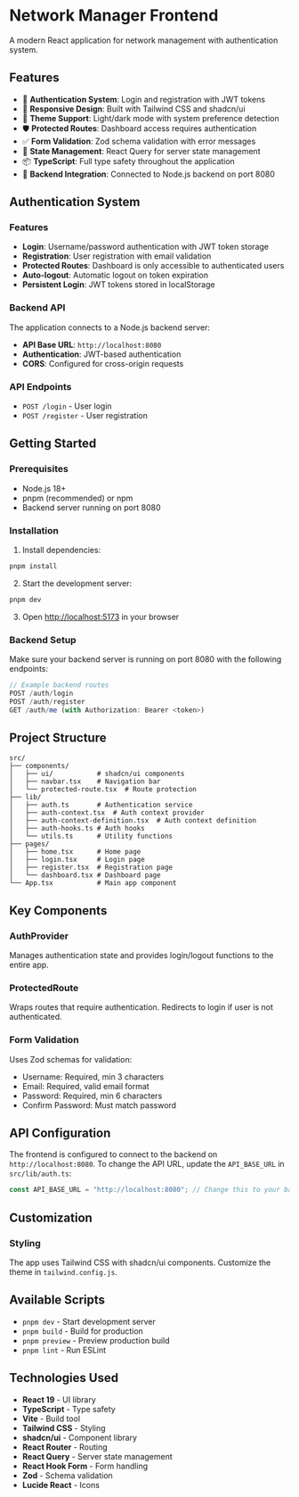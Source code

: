 # Network Manager Frontend

A modern React application for network management with authentication system.

## Features

- 🔐 **Authentication System**: Login and registration with JWT tokens
- 📱 **Responsive Design**: Built with Tailwind CSS and shadcn/ui
- 🎨 **Theme Support**: Light/dark mode with system preference detection
- 🛡️ **Protected Routes**: Dashboard access requires authentication
- ✅ **Form Validation**: Zod schema validation with error messages
- 🔄 **State Management**: React Query for server state management
- 📦 **TypeScript**: Full type safety throughout the application
- 🔗 **Backend Integration**: Connected to Node.js backend on port 8080

## Authentication System

### Features

- **Login**: Username/password authentication with JWT token storage
- **Registration**: User registration with email validation
- **Protected Routes**: Dashboard is only accessible to authenticated users
- **Auto-logout**: Automatic logout on token expiration
- **Persistent Login**: JWT tokens stored in localStorage

### Backend API

The application connects to a Node.js backend server:

- **API Base URL**: `http://localhost:8080`
- **Authentication**: JWT-based authentication
- **CORS**: Configured for cross-origin requests

### API Endpoints

- `POST /login` - User login
- `POST /register` - User registration

## Getting Started

### Prerequisites

- Node.js 18+
- pnpm (recommended) or npm
- Backend server running on port 8080

### Installation

1. Install dependencies:

```bash
pnpm install
```

2. Start the development server:

```bash
pnpm dev
```

3. Open [http://localhost:5173](http://localhost:5173) in your browser

### Backend Setup

Make sure your backend server is running on port 8080 with the following endpoints:

```javascript
// Example backend routes
POST /auth/login
POST /auth/register
GET /auth/me (with Authorization: Bearer <token>)
```

## Project Structure

```
src/
├── components/
│   ├── ui/           # shadcn/ui components
│   ├── navbar.tsx    # Navigation bar
│   └── protected-route.tsx  # Route protection
├── lib/
│   ├── auth.ts       # Authentication service
│   ├── auth-context.tsx  # Auth context provider
│   ├── auth-context-definition.tsx  # Auth context definition
│   ├── auth-hooks.ts # Auth hooks
│   └── utils.ts      # Utility functions
├── pages/
│   ├── home.tsx      # Home page
│   ├── login.tsx     # Login page
│   ├── register.tsx  # Registration page
│   └── dashboard.tsx # Dashboard page
└── App.tsx           # Main app component
```

## Key Components

### AuthProvider

Manages authentication state and provides login/logout functions to the entire app.

### ProtectedRoute

Wraps routes that require authentication. Redirects to login if user is not authenticated.

### Form Validation

Uses Zod schemas for validation:

- Username: Required, min 3 characters
- Email: Required, valid email format
- Password: Required, min 6 characters
- Confirm Password: Must match password

## API Configuration

The frontend is configured to connect to the backend on `http://localhost:8080`. To change the API URL, update the `API_BASE_URL` in `src/lib/auth.ts`:

```typescript
const API_BASE_URL = "http://localhost:8080"; // Change this to your backend URL
```

## Customization

### Styling

The app uses Tailwind CSS with shadcn/ui components. Customize the theme in `tailwind.config.js`.

## Available Scripts

- `pnpm dev` - Start development server
- `pnpm build` - Build for production
- `pnpm preview` - Preview production build
- `pnpm lint` - Run ESLint

## Technologies Used

- **React 19** - UI library
- **TypeScript** - Type safety
- **Vite** - Build tool
- **Tailwind CSS** - Styling
- **shadcn/ui** - Component library
- **React Router** - Routing
- **React Query** - Server state management
- **React Hook Form** - Form handling
- **Zod** - Schema validation
- **Lucide React** - Icons
